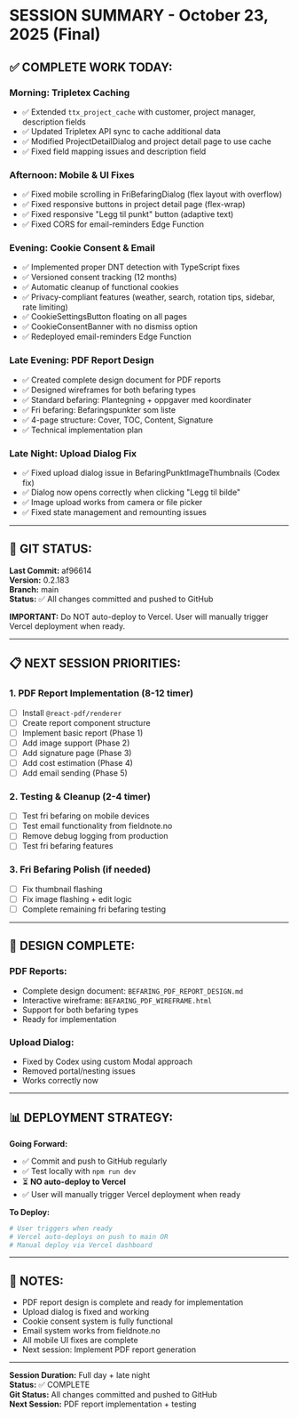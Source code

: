 # SESSION SUMMARY - October 23, 2025 (Final)

## ✅ **COMPLETE WORK TODAY:**

### **Morning: Tripletex Caching**
- ✅ Extended `ttx_project_cache` with customer, project manager, description fields
- ✅ Updated Tripletex API sync to cache additional data
- ✅ Modified ProjectDetailDialog and project detail page to use cache
- ✅ Fixed field mapping issues and description field

### **Afternoon: Mobile & UI Fixes**
- ✅ Fixed mobile scrolling in FriBefaringDialog (flex layout with overflow)
- ✅ Fixed responsive buttons in project detail page (flex-wrap)
- ✅ Fixed responsive "Legg til punkt" button (adaptive text)
- ✅ Fixed CORS for email-reminders Edge Function

### **Evening: Cookie Consent & Email**
- ✅ Implemented proper DNT detection with TypeScript fixes
- ✅ Versioned consent tracking (12 months)
- ✅ Automatic cleanup of functional cookies
- ✅ Privacy-compliant features (weather, search, rotation tips, sidebar, rate limiting)
- ✅ CookieSettingsButton floating on all pages
- ✅ CookieConsentBanner with no dismiss option
- ✅ Redeployed email-reminders Edge Function

### **Late Evening: PDF Report Design**
- ✅ Created complete design document for PDF reports
- ✅ Designed wireframes for both befaring types
- ✅ Standard befaring: Plantegning + oppgaver med koordinater
- ✅ Fri befaring: Befaringspunkter som liste
- ✅ 4-page structure: Cover, TOC, Content, Signature
- ✅ Technical implementation plan

### **Late Night: Upload Dialog Fix**
- ✅ Fixed upload dialog issue in BefaringPunktImageThumbnails (Codex fix)
- ✅ Dialog now opens correctly when clicking "Legg til bilde"
- ✅ Image upload works from camera or file picker
- ✅ Fixed state management and remounting issues

---

## 🚀 **GIT STATUS:**

**Last Commit:** af96614  
**Version:** 0.2.183  
**Branch:** main  
**Status:** ✅ All changes committed and pushed to GitHub

**IMPORTANT:** Do NOT auto-deploy to Vercel. User will manually trigger Vercel deployment when ready.

---

## 📋 **NEXT SESSION PRIORITIES:**

### **1. PDF Report Implementation (8-12 timer)**
- [ ] Install `@react-pdf/renderer`
- [ ] Create report component structure
- [ ] Implement basic report (Phase 1)
- [ ] Add image support (Phase 2)
- [ ] Add signature page (Phase 3)
- [ ] Add cost estimation (Phase 4)
- [ ] Add email sending (Phase 5)

### **2. Testing & Cleanup (2-4 timer)**
- [ ] Test fri befaring on mobile devices
- [ ] Test email functionality from fieldnote.no
- [ ] Remove debug logging from production
- [ ] Test fri befaring features

### **3. Fri Befaring Polish (if needed)**
- [ ] Fix thumbnail flashing
- [ ] Fix image flashing + edit logic
- [ ] Complete remaining fri befaring testing

---

## 🎯 **DESIGN COMPLETE:**

### **PDF Reports:**
- Complete design document: `BEFARING_PDF_REPORT_DESIGN.md`
- Interactive wireframe: `BEFARING_PDF_WIREFRAME.html`
- Support for both befaring types
- Ready for implementation

### **Upload Dialog:**
- Fixed by Codex using custom Modal approach
- Removed portal/nesting issues
- Works correctly now

---

## 📊 **DEPLOYMENT STRATEGY:**

**Going Forward:**
- ✅ Commit and push to GitHub regularly
- ✅ Test locally with `npm run dev`
- ⏳ **NO auto-deploy to Vercel**
- ✅ User will manually trigger Vercel deployment when ready

**To Deploy:**
```bash
# User triggers when ready
# Vercel auto-deploys on push to main OR
# Manual deploy via Vercel dashboard
```

---

## 📝 **NOTES:**

- PDF report design is complete and ready for implementation
- Upload dialog is fixed and working
- Cookie consent system is fully functional
- Email system works from fieldnote.no
- All mobile UI fixes are complete
- Next session: Implement PDF report generation

---

**Session Duration:** Full day + late night  
**Status:** ✅ COMPLETE  
**Git Status:** All changes committed and pushed to GitHub  
**Next Session:** PDF report implementation + testing

